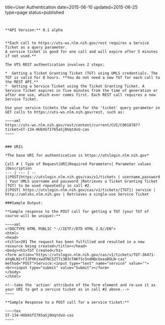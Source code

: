 title=User Authentication
date=2015-06-10
updated=2015-06-25
type=page
status=published
~~~~~~


**API Version:** 0.1 alpha


**Each call to https://uts-ws.nlm.nih.gov/rest requires a Service Ticket as a query parameter.
A service ticket is good for one call and will expire after 5 minutes if not used.**

The UTS REST authentication involves 2 steps:

*  Getting a Ticket Granting Ticket (TGT) using UMLS credentials. The TGT is valid for 8 hours. **You do not need a new TGT for each call to the REST API.**
*  Getting a Service Ticket using the Ticket Granting Ticket. A  Service Ticket expires in five minutes from the time of generation or after one use, which ever comes first. Each REST call requires a new Service Ticket. 

Use your service tickets the value for the 'ticket' query parameter in GET calls to https://uts-ws.nlm.nih.gov/rest, such as:

~~~~xml
https://uts-ws.nlm.nih.gov/rest/content/current/CUI/C0018787?ticket=ST-134-HUbXGfI765aSj0UqtdvU-cas
~~~~


### URIs

*The base URI for authentication is https://utslogin.nlm.nih.gov*

Call # | Type of Request|URI|Required Parameters| Parameter values |Description
--- | --- | --
1|POST|https://utslogin.nlm.nih.gov/cas/v1/tickets | username,password | Your UMLS username and password |Retrieves a Ticket Granting Ticket (TGT) to be used repeatedly in call #2.
2|POST| https://utslogin.nlm.nih.gov/cas/v1/tickets/{TGT}| service | http://umlsks.nlm.nih.gov | Retrieves a single-use Service Ticket

###Sample Output:

**Sample response to the POST call for getting a TGT (your TGT of course will be unique):**

~~~~xml
<!DOCTYPE HTML PUBLIC "-//IETF//DTD HTML 2.0//EN">
<html>
<head>
<title>201 The request has been fulfilled and resulted in a new resource being created</title></head>
<body><h1>TGT Created</h1>
<form action="https://utslogin.nlm.nih.gov/cas/v1/tickets/TGT-36471-aYqNLN2rFIJPXKzxwdTNC5ZT7z3B3cTAKfSc5ndHQcUxeaDOLN-cas" method="POST">Service:<input type="text" name="service" value="">
<br><input type="submit" value="Submit"></form>
</body>
</html>

<!--take the 'action' attribute of the form element and re-use it as your URI to get a service ticket as in call #2 above.-->
~~~~

**Sample Response to a POST call for a service ticket:**

~~~~tex
ST-134-HUbXGfI765aSj0UqtdvU-cas
~~~~